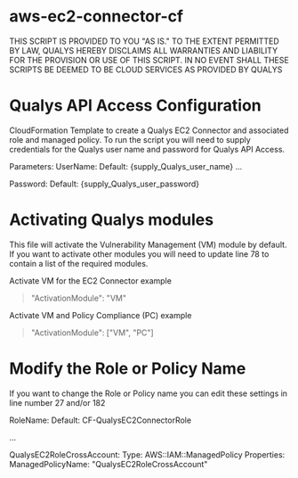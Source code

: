 # aws-ec2-connector-cf
THIS SCRIPT IS PROVIDED TO YOU "AS IS."  TO THE EXTENT PERMITTED BY LAW, QUALYS HEREBY DISCLAIMS ALL WARRANTIES AND LIABILITY FOR THE PROVISION OR USE OF THIS SCRIPT.  IN NO EVENT SHALL THESE SCRIPTS BE DEEMED TO BE CLOUD SERVICES AS PROVIDED BY QUALYS

# Qualys API Access Configuration
CloudFormation Template to create a Qualys EC2 Connector and associated role and
managed policy. To run the script you will need to supply credentials for the
Qualys user name and password for Qualys API Access.

Parameters:
  UserName:
    Default: {supply_Qualys_user_name}
...

  Password:
    Default: {supply_Qualys_user_password}

# Activating Qualys modules
This file will activate the Vulnerability Management (VM) module by default. If you want to activate other modules you will need to update line 78 to contain a list of the required modules.

Activate VM for the EC2 Connector example
> "ActivationModule": "VM"

Activate VM and Policy Compliance (PC) example
> "ActivationModule": ["VM", "PC"]

# Modify the Role or Policy Name

If you want to change the Role or Policy name you can edit these settings in line number 27 and/or 182

RoleName:
  Default: CF-QualysEC2ConnectorRole

...

QualysEC2RoleCrossAccount:
  Type: AWS::IAM::ManagedPolicy
  Properties:
    ManagedPolicyName: "QualysEC2RoleCrossAccount"
